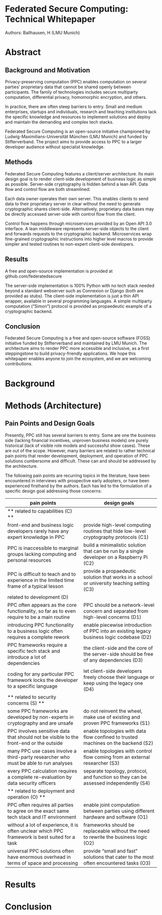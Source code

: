 Federated Secure Computing: Technical Whitepaper
================================================

Authors:
Ballhausen, H (LMU Munich)

# Abstract

## Background and Motivation

Privacy-preserving computation (PPC) enables computation on several parties’ proprietary data that cannot be shared openly between participants. The family of technologies includes secure multiparty computation, differential privacy, homomorphic encryption, and others.

In practice, there are often steep barriers to entry. Small and medium enterprises, startups and individuals, research and teaching institutions lack the specific knowledge and resources to implement solutions and deploy and maintain the demanding and complex tech stacks.

Federated Secure Computing is an open-source initiative championed by Ludwig-Maximilians-Universität München (LMU Munich) and funded by Stifterverband. The project aims to provide access to PPC to a larger developer audience without specialist knowledge. 

## Methods

Federated Secure Computing features a client/server architecture. Its main design goal is to render client-side development of business logic as simple as possible.  Server-side cryptography is hidden behind a lean API. Data flow and control flow are both streamlined:

Each data owner operates their own server. This enables clients to send data to their proprietary server in clear without the need to generate cryptographic shares client-side. Alternatively, proprietary data bases may be directly accessed server-side with control flow from the client.

Control flow happens through microservices provided by an Open API 3.0 interface. A lean middleware represents server-side objects to the client and forwards requests to the cryptographic backend. Microservices wrap fine-grained cryptographic instructions into higher level macros to provide simpler and tested routines to non-expert client-side developers.

## Results

A free and open-source implementation is provided at github.com/federatedsecure

The server-side implementation is 100% Python with no tech stack needed beyond a standard webserver such as Connexion or Django (both are provided as stubs). The client-side implementation is just a thin API wrapper, available in several programming languages. A simple multiparty computation (“Simon”) protocol is provided as propaedeutic example of a cryptographic backend. 

## Conclusion

Federated Secure Computing is a free and open-source software (FOSS) initiative funded by Stifterverband and maintained by LMU Munich. The architecture aims to render PPC more accessible and inclusive, as a first steppingstone to build privacy-friendly applications. We hope this whitepaper enables anyone to join the ecosystem, and we are welcoming contributions.

# Background

# Methods (Architecture)

## Pain Points and Design Goals

Presently, PPC still has several barriers to entry. Some are one the business side (lacking financial incentives, unproven business models) ore purely historical (lack of visible role models and successful show cases). These are out of the scope. However, many barriers are related to rather technical pain points that render development, deployment, and operation of PPC solutions cumbersome and difficult. These can and should be addressed by the architecture.

The following pain points are recurring topics in the literature, have been encountered in interviews with prospective early adopters, or have been experienced firsthand by the authors. Each has led to the formulation of a specific design goal addressing those concerns:

|     pain points                                                                                           |     design goals                                                                                      |
|-----------------------------------------------------------------------------------------------------------|-------------------------------------------------------------------------------------------------------|
|     ** related to capabilities (C) **                                                                     |                                                                                                       |
|     front-end and business logic developers   rarely have any expert knowledge in PPC                     |     provide high-level computing routines that hide low-level cryptography   protocols (C1)           |
|     PPC is   inaccessible to marginal groups lacking computing and personal resources                     |     build a   minimalistic solution that can be run by a single developer on a Raspberry Pi   (C2)    |
|     PPC is difficult to teach and to experience   in the limited time frame of a typical lesson           |     provide a propaedeutic solution that works in a school or university   teaching setting (C3)      |
|     related to development (D)                                                                            |                                                                                                       |
|     PPC often appears as the core functionality,   so far as to even require to be a main routine         |     PPC should be a network-level concern and separated from high-level   concerns (D1)               |
|     introducing   PPC functionality to a business logic often requires a complete rework                  |     enable   piecewise introduction of PPC into an existing legacy business logic codebase   (D2)     |
|     PPC frameworks require a specific tech stack   and introduce a lot of dependencies                    |     the client-side and the core of the server-side should be free of any   dependencies (D3)         |
|     coding   for any particular PPC framework locks the developer to a specific language                  |     let   client-side developers freely choose their language or keep using the legacy   one (D4)     |
|     ** related   to security concerns (S) **                                                              |                                                                                                       |
|     some PPC   frameworks are developed by non-experts in cryptography and are unsafe                     |     do not   reinvent the wheel, make use of existing and proven PPC frameworks (S1)                  |
|     PPC involves sensitive data that should not   be visible to the front-end or the outside              |     enable topologies with data flow confined to trusted machines on the   backend (S2)               |
|     many PPC   use cases involve a third-party researcher who must be able to run analyses                |     enable   topologies with control flow coming from an external researcher (S3)                     |
|     every PPC calculation requires a complete   re-evaluation by data security officers                   |     separate topology, protocol, and function so they can be assessed   independently (S4)            |
|     ** related to deployment and operation (O) **                                                         |                                                                                                       |
|     PPC often requires all parties to agree on   the exact same tech stack and IT environment             |     enable joint computation between parties using different hardware and   software (O1)             |
|     without   a lot of experience, it is often unclear which PPC framework is best suited   for a task    |     frameworks   should be replaceable without the need to rewrite the business logic (O2)            |
|     universal PPC solutions often have enormous   overhead in terms of space and processing               |     provide “small and fast” solutions that cater to the most often   encountered tasks (O3)          |

# Results

# Conclusion
